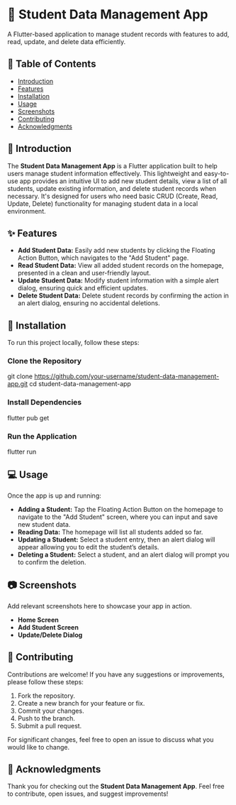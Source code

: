 # 📘 Student Data Management App

A Flutter-based application to manage student records with features to add, read, update, and delete data efficiently.

## 📜 Table of Contents
- [Introduction](#-introduction)
- [Features](#-features)
- [Installation](#-installation)
- [Usage](#-usage)
- [Screenshots](#-screenshots)
- [Contributing](#-contributing)
- [Acknowledgments](#-acknowledgments)

## 📖 Introduction
The **Student Data Management App** is a Flutter application built to help users manage student information effectively. This lightweight and easy-to-use app provides an intuitive UI to add new student details, view a list of all students, update existing information, and delete student records when necessary. It's designed for users who need basic CRUD (Create, Read, Update, Delete) functionality for managing student data in a local environment.

## ✨ Features
- **Add Student Data:** Easily add new students by clicking the Floating Action Button, which navigates to the "Add Student" page.
- **Read Student Data:** View all added student records on the homepage, presented in a clean and user-friendly layout.
- **Update Student Data:** Modify student information with a simple alert dialog, ensuring quick and efficient updates.
- **Delete Student Data:** Delete student records by confirming the action in an alert dialog, ensuring no accidental deletions.

## 🚀 Installation
To run this project locally, follow these steps:

### Clone the Repository
git clone https://github.com/your-username/student-data-management-app.git
cd student-data-management-app

### Install Dependencies
flutter pub get

### Run the Application
flutter run

## 💻 Usage
Once the app is up and running:

- **Adding a Student:** Tap the Floating Action Button on the homepage to navigate to the "Add Student" screen, where you can input and save new student data.
- **Reading Data:** The homepage will list all students added so far.
- **Updating a Student:** Select a student entry, then an alert dialog will appear allowing you to edit the student’s details.
- **Deleting a Student:** Select a student, and an alert dialog will prompt you to confirm the deletion.

## 📷 Screenshots
Add relevant screenshots here to showcase your app in action.

- **Home Screen**
- **Add Student Screen**
- **Update/Delete Dialog**

## 🤝 Contributing
Contributions are welcome! If you have any suggestions or improvements, please follow these steps:

1. Fork the repository.
2. Create a new branch for your feature or fix.
3. Commit your changes.
4. Push to the branch.
5. Submit a pull request.

For significant changes, feel free to open an issue to discuss what you would like to change.

## 🌟 Acknowledgments
Thank you for checking out the **Student Data Management App**. Feel free to contribute, open issues, and suggest improvements!
